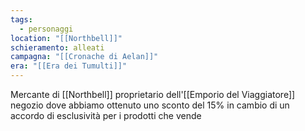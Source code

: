```yaml
---
tags:
  - personaggi
location: "[[Northbell]]"
schieramento: alleati
campagna: "[[Cronache di Aelan]]"
era: "[[Era dei Tumulti]]"
---
```

Mercante di [[Northbell]] proprietario dell'[[Emporio del Viaggiatore]] negozio dove abbiamo ottenuto uno sconto del 15% in cambio di un accordo di esclusività per i prodotti che vende